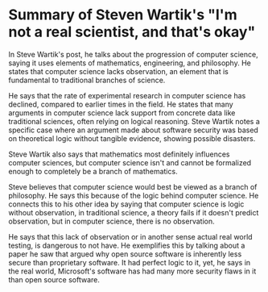 # Summary of Steven Wartik's "I'm not a real scientist, and that's okay"

In Steve Wartik's post, he talks about the progression of computer science, saying it uses elements of mathematics, engineering, and philosophy. He states that computer science lacks observation, an element that is fundamental to traditional branches of science. 

He says that the rate of experimental research in computer science has declined, compared to earlier times in the field. He states that many arguments in computer science lack support from concrete data like traditional sciences, often relying on logical reasoning. Steve Wartik notes a specific case where an argument made about software security was based on theoretical logic without tangible evidence, showing possible disasters. 

Steve Wartik also says that mathematics most definitely influences computer sciences, but computer science isn't and cannot be formalized enough to completely be a branch of mathematics.

Steve believes that computer science would best be viewed as a branch of philosophy. He says this because of the logic behind computer science. He connects this to his other idea by saying that computer science is logic without observation, in traditional science, a theory fails if it doesn't predict observation, but in computer science, there is no observation. 

He says that this lack of observation or in another sense actual real world testing, is dangerous to not have. He exemplifies this by talking about a paper he saw that argued why open source software is inherently less secure than proprietary software. It had perfect logic to it, yet, he says in the real world, Microsoft's software has had many more security flaws in it than open source software. 
